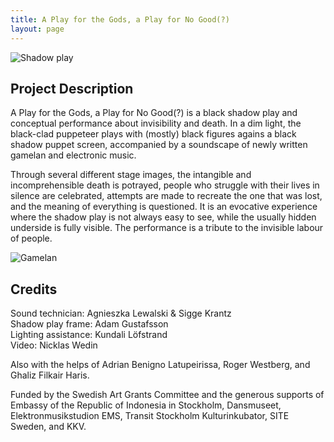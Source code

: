 ```yaml
---
title: A Play for the Gods, a Play for No Good(?)
layout: page
---
```


![Shadow play](https://i.postimg.cc/YCrLLF6w/image-shadow.png)

## Project Description

A Play for the Gods, a Play for No Good(?) is a black shadow play and conceptual performance
about invisibility and death. In a dim light, the black-clad puppeteer plays with
(mostly) black figures agains a black shadow puppet screen, accompanied by a soundscape
of newly written gamelan and electronic music.

Through several different stage images, the intangible and incomprehensible death is
potrayed, people who struggle with their lives in silence are celebrated,
attempts are made to recreate the one that was lost, and the meaning of everything is 
questioned. It is an evocative experience where the shadow play is not always easy to see,
while the usually hidden underside is fully visible. The performance is a tribute
to the invisible labour of people.

![Gamelan](https://i.postimg.cc/PJKpSrH7/play-for-the-gods-gamelan.jpg)

## Credits

Sound technician: Agnieszka Lewalski & Sigge Krantz<br>
Shadow play frame: Adam Gustafsson<br>
Lighting assistance: Kundali Löfstrand<br>
Video: Nicklas Wedin

Also with the helps of Adrian Benigno Latupeirissa, Roger Westberg, and Ghaliz
Filkair Haris.

Funded by the Swedish Art Grants Committee and the generous supports of Embassy of the 
Republic of Indonesia in Stockholm, Dansmuseet, Elektronmusikstudion EMS, Transit Stockholm
Kulturinkubator, SITE Sweden, and KKV.
